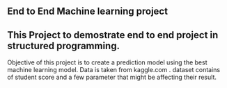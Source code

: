 ## End to End Machine learning project
## This Project to demostrate end to end project in structured programming.
Objective of this project is to create a prediction model using the best machine learning model.
Data is taken from kaggle.com .
dataset contains of student score and a few parameter that might be affecting their result.

